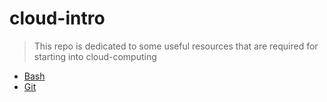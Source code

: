 # cloud-intro

 > This repo is dedicated to some useful resources that are required for starting into cloud-computing

 - [Bash](/bash/summary.md)
 - [Git](/git/summary.md)
